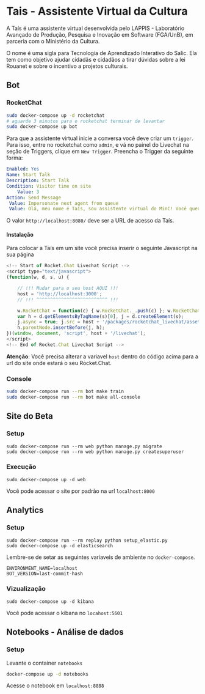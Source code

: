 # Tais - Assistente Virtual da Cultura

A Taís é uma assistente virtual desenvolvida pelo LAPPIS - Laboratório Avançado
de Produção, Pesquisa e Inovação em Software (FGA/UnB), em parceria com o
Ministério da Cultura.

O nome é uma sigla para Tecnologia de Aprendizado Interativo do Salic.
Ela tem como objetivo ajudar cidadãs e cidadãos a tirar dúvidas sobre a lei
Rouanet e sobre o incentivo a projetos culturais.





## Bot

### RocketChat

```sh
sudo docker-compose up -d rocketchat
# aguarde 3 minutos para o rocketchat terminar de levantar
sudo docker-compose up bot
```

Para que a assistente virtual inicie a conversa você deve criar um `trigger`.
Para isso, entre no rocketchat como `admin`, e vá no painel do Livechat na
seção de Triggers, clique em `New Trigger`. Preencha o Trigger da seguinte forma:

```yaml
Enabled: Yes
Name: Start Talk
Description: Start Talk
Condition: Visitor time on site
    Value: 3
Action: Send Message
 Value: Impersonate next agent from queue
 Value: Olá, meu nome é Taís, sou assistente virtual do MinC! Você quer conversar sobre incentivo à cultura? 
```

O valor `http://localhost:8080/` deve ser a URL de acesso da Taís.

#### Instalação

Para colocar a Taís em um site você precisa inserir o seguinte Javascript na sua página

```js
<!-- Start of Rocket.Chat Livechat Script -->
<script type="text/javascript">
(function(w, d, s, u) {

    // !!! Mudar para o seu host AQUI !!!
    host = 'http://localhost:3000';
    // !!! ^^^^^^^^^^^^^^^^^^^^^^^^^^ !!!

    w.RocketChat = function(c) { w.RocketChat._.push(c) }; w.RocketChat._ = []; w.RocketChat.url = u;
    var h = d.getElementsByTagName(s)[0], j = d.createElement(s);
    j.async = true; j.src = host + '/packages/rocketchat_livechat/assets/rocketchat-livechat.min.js?_=201702160944';
    h.parentNode.insertBefore(j, h);
})(window, document, 'script', host + '/livechat');
</script>
<!-- End of Rocket.Chat Livechat Script -->
```

**Atenção**: Você precisa alterar a variavel `host` dentro do código acima para a url do site onde estará
o seu Rocket.Chat.

### Console

```sh
sudo docker-compose run --rm bot make train
sudo docker-compose run --rm bot make all-console
```

## Site do Beta

### Setup

```
sudo docker-compose run --rm web python manage.py migrate
sudo docker-compose run --rm web python manage.py createsuperuser
```

### Execução

```
sudo docker-compose up -d web
```

Você pode acessar o site por padrão na url `localhost:8000`




## Analytics

### Setup

```
sudo docker-compose run --rm replay python setup_elastic.py
sudo docker-compose up -d elasticsearch
```

Lembre-se de setar as seguintes variaveis de ambiente no `docker-compose`.

```
ENVIRONMENT_NAME=localhost
BOT_VERSION=last-commit-hash
```

### Vizualização

```
sudo docker-compose up -d kibana
```

Você pode acessar o kibana no `locahost:5601`




## Notebooks - Análise de dados

### Setup

Levante o container `notebooks`

```sh
docker-compose up -d notebooks
```

Acesse o notebook em `localhost:8888`
